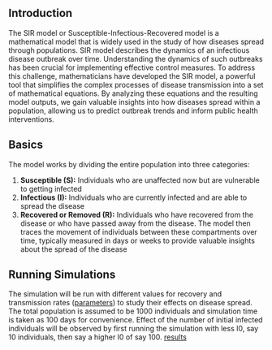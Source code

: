 ## Introduction
The SIR model or Susceptible-Infectious-Recovered model is a mathematical model that is widely used in the study of how diseases spread through populations. 
SIR model describes the dynamics of an infectious disease outbreak over time. 
Understanding the dynamics of such outbreaks has been crucial for implementing effective control measures. 
To address this challenge, mathematicians have developed the SIR model, 
a powerful tool that simplifies the complex processes of disease transmission into a set of mathematical equations. 
By analyzing these equations and the resulting model outputs, we gain valuable insights into how diseases spread within a population, 
allowing us to predict outbreak trends and inform public health interventions. 
## Basics
The model works by dividing the entire population into three categories: 
1. **Susceptible (S):** Individuals who are unaffected now but are vulnerable to getting infected 
2. **Infectious (I):** Individuals who are currently infected and are able to spread the disease 
3. **Recovered or Removed (R):** Individuals who have recovered from the disease or who have passed away from the disease. 
The model then traces the movement of individuals between these compartments over time, 
typically measured in days or weeks to provide valuable insights about the spread of the disease

## Running Simulations
The simulation will be run with different values for recovery and transmission rates ([parameters](https://github.com/harigovindr2003/projects/tree/main/SIR%20Disease%20Modeling/parameters.md)) to study their effects on disease spread. The total population is assumed to be 1000 individuals and simulation time is taken as 100 days for convenience. Effect of the number of initial infected individuals will be observed by first running the simulation with less I0, say 10 individuals, then say a higher I0 of say 100. [results](https://github.com/harigovindr2003/projects/tree/main/SIR%20Disease%20Modeling/results)
